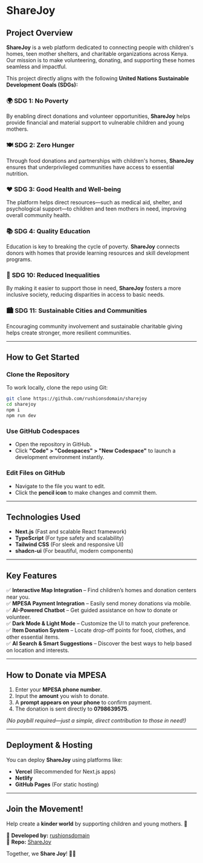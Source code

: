 # **ShareJoy**  

## **Project Overview**  

**ShareJoy** is a web platform dedicated to connecting people with children's homes, teen mother shelters, and charitable organizations across Kenya. Our mission is to make volunteering, donating, and supporting these homes seamless and impactful.  

This project directly aligns with the following **United Nations Sustainable Development Goals (SDGs):**  

### 🌍 **SDG 1: No Poverty**  
By enabling direct donations and volunteer opportunities, **ShareJoy** helps provide financial and material support to vulnerable children and young mothers.  

### 🍽 **SDG 2: Zero Hunger**  
Through food donations and partnerships with children's homes, **ShareJoy** ensures that underprivileged communities have access to essential nutrition.  

### ❤️ **SDG 3: Good Health and Well-being**  
The platform helps direct resources—such as medical aid, shelter, and psychological support—to children and teen mothers in need, improving overall community health.  

### 📚 **SDG 4: Quality Education**  
Education is key to breaking the cycle of poverty. **ShareJoy** connects donors with homes that provide learning resources and skill development programs.  

### 🤝 **SDG 10: Reduced Inequalities**  
By making it easier to support those in need, **ShareJoy** fosters a more inclusive society, reducing disparities in access to basic needs.  

### 🏙 **SDG 11: Sustainable Cities and Communities**  
Encouraging community involvement and sustainable charitable giving helps create stronger, more resilient communities.  

---

## **How to Get Started**  

### **Clone the Repository**  
To work locally, clone the repo using Git:  

```sh
git clone https://github.com/rushionsdomain/sharejoy
cd sharejoy
npm i
npm run dev
```

### **Use GitHub Codespaces**  
- Open the repository in GitHub.  
- Click **"Code" > "Codespaces" > "New Codespace"** to launch a development environment instantly.  

### **Edit Files on GitHub**  
- Navigate to the file you want to edit.  
- Click the **pencil icon** to make changes and commit them.  

---

## **Technologies Used**  
- **Next.js** (Fast and scalable React framework)  
- **TypeScript** (For type safety and scalability)  
- **Tailwind CSS** (For sleek and responsive UI)  
- **shadcn-ui** (For beautiful, modern components)  

---

## **Key Features**  

✅ **Interactive Map Integration** – Find children’s homes and donation centers near you.  
✅ **MPESA Payment Integration** – Easily send money donations via mobile.  
✅ **AI-Powered Chatbot** – Get guided assistance on how to donate or volunteer.  
✅ **Dark Mode & Light Mode** – Customize the UI to match your preference.  
✅ **Item Donation System** – Locate drop-off points for food, clothes, and other essential items.  
✅ **AI Search & Smart Suggestions** – Discover the best ways to help based on location and interests.  

---

## **How to Donate via MPESA**  
1. Enter your **MPESA phone number**.  
2. Input the **amount** you wish to donate.  
3. A **prompt appears on your phone** to confirm payment.  
4. The donation is sent directly to **0798639575**.  

*(No paybill required—just a simple, direct contribution to those in need!)*  

---

## **Deployment & Hosting**  

You can deploy **ShareJoy** using platforms like:  
- **Vercel** (Recommended for Next.js apps)  
- **Netlify**  
- **GitHub Pages** (For static hosting)  

---

## **Join the Movement!**  

Help create a **kinder world** by supporting children and young mothers. 💙  

🚀 **Developed by:** [rushionsdomain](https://github.com/rushionsdomain)  
📌 **Repo:** [ShareJoy](https://github.com/rushionsdomain/sharejoy)  

Together, we **Share Joy**! 🌟✨
